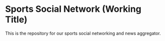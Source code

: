 # Sports Social Network (Working Title)

This is the repository for our sports social networking and news aggregator.


